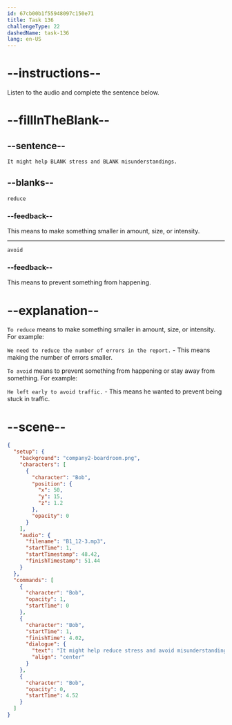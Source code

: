 ```yaml
---
id: 67cb00b1f55948097c150e71
title: Task 136
challengeType: 22
dashedName: task-136
lang: en-US
---
```


<!-- (Audio) Bob: It might help reduce stress and avoid misunderstandings. -->

# --instructions--

Listen to the audio and complete the sentence below.  

# --fillInTheBlank--

## --sentence--

`It might help BLANK stress and BLANK misunderstandings.`  

## --blanks--

`reduce`  

### --feedback--

This means to make something smaller in amount, size, or intensity.  

---  

`avoid`  

### --feedback--

This means to prevent something from happening.  

# --explanation--

`To reduce` means to make something smaller in amount, size, or intensity. For example:

`We need to reduce the number of errors in the report.` - This means making the number of errors smaller.

`To avoid` means to prevent something from happening or stay away from something. For example:

`He left early to avoid traffic.` - This means he wanted to prevent being stuck in traffic.

# --scene--

```json
{
  "setup": {
    "background": "company2-boardroom.png",
    "characters": [
      {
        "character": "Bob",
        "position": {
          "x": 50,
          "y": 15,
          "z": 1.2
        },
        "opacity": 0
      }
    ],
    "audio": {
      "filename": "B1_12-3.mp3",
      "startTime": 1,
      "startTimestamp": 48.42,
      "finishTimestamp": 51.44
    }
  },
  "commands": [
    {
      "character": "Bob",
      "opacity": 1,
      "startTime": 0
    },
    {
      "character": "Bob",
      "startTime": 1,
      "finishTime": 4.02,
      "dialogue": {
        "text": "It might help reduce stress and avoid misunderstandings.",
        "align": "center"
      }
    },
    {
      "character": "Bob",
      "opacity": 0,
      "startTime": 4.52
    }
  ]
}
```
